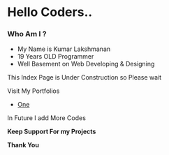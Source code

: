# Hello Coders..

### Who Am I ?

  * My Name is Kumar Lakshmanan
  * 19 Years OLD Programmer
  * Well Basement on Web Developing & Designing



This Index Page is Under Construction so Please wait

Visit My Portfolios

   * [One](https://kumarlakshmanan.github.io/Portfolio/1/)

In Future I add More Codes

**Keep Support For my Projects**

**Thank You**

